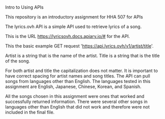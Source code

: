 Intro to Using APIs

This repository is an introductory assignment for HHA 507 for APIs

The lyrics.ovh API is a simple API used to retrieve lyrics of a song.

This is the URL https://lyricsovh.docs.apiary.io/# for the API.

This the basic example GET request 'https://api.lyrics.ovh/v1/artist/title'.

Artist is a string that is the name of the artist.
Title is a string that is the title of the song.

For both artist and title the capitalization does not matter.
It is important to have correct spacing for artist names and song titles.
The API can pull songs from languages other than English. 
The languages tested in this assignment are English, Japanese, Chinese, Korean, and Spanish.

All the songs chosen in this assignment were ones that worked and successfully returned 
information. There were several other songs in languages other than English that did not work 
and therefore were not included in the final file.